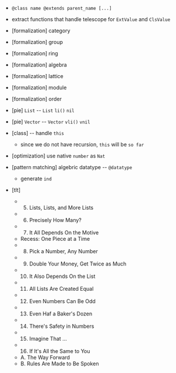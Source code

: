 - `@class name @extends parent_name [...]`

- extract functions that handle telescope for `ExtValue` and `ClsValue`

- [formalization] category
- [formalization] group
- [formalization] ring
- [formalization] algebra
- [formalization] lattice
- [formalization] module
- [formalization] order

- [pie] `List` -- `List` `li()` `nil`
- [pie] `Vector` --  `Vector` `vli()` `vnil`

- [class] -- handle `this`
  - since we do not have recursion, `this` will be `so far`

- [optimization] use native `number` as `Nat`

- [pattern matching] algebric datatype -- `@datatype`
  - generate `ind`

- [tlt]
  - 5. Lists, Lists, and More Lists
  - 6. Precisely How Many?
  - 7. It All Depends On the Motive
  - Recess: One Piece at a Time
  - 8. Pick a Number, Any Number
  - 9. Double Your Money, Get Twice as Much
  - 10. It Also Depends On the List
  - 11. All Lists Are Created Equal
  - 12. Even Numbers Can Be Odd
  - 13. Even Haf a Baker's Dozen
  - 14. There's Safety in Numbers
  - 15. Imagine That ...
  - 16. If It's All the Same to You
  - A. The Way Forward
  - B. Rules Are Made to Be Spoken
